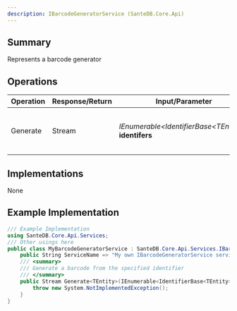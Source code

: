 ```yaml
---
description: IBarcodeGeneratorService (SanteDB.Core.Api)
---
```


## Summary
Represents a barcode generator

## Operations

|Operation|Response/Return|Input/Parameter|Description|
|-|-|-|-|
|Generate|Stream|*IEnumerable&lt;IdentifierBase&lt;TEntity>>* **identifers**|Generate a barcode from the specified identifier|

## Implementations

None

## Example Implementation
```csharp
/// Example Implementation
using SanteDB.Core.Api.Services;
/// Other usings here
public class MyBarcodeGeneratorService : SanteDB.Core.Api.Services.IBarcodeGeneratorService { 
	public String ServiceName => "My own IBarcodeGeneratorService service";
	/// <summary>
	/// Generate a barcode from the specified identifier
	/// </summary>
	public Stream Generate<TEntity>(IEnumerable<IdentifierBase<TEntity>> identifers){
		throw new System.NotImplementedException();
	}
}
```
